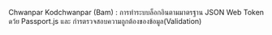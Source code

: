 Chwanpar Kodchwanpar (Bam) : การทำระบบล็อกอินตามมาตรฐาน JSON Web Token ดว้ย Passport.js และ กํารตรวจสอบความถูกต้องของข้อมูล(Validation) 